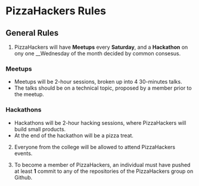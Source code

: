 PizzaHackers Rules
=================

General Rules
-------------

1. PizzaHackers will have __Meetups__ every __Saturday__, and a __Hackathon__ on ony one __Wednesday of the month decided by common consesus.

### Meetups

* Meetups will be 2-hour sessions, broken up into 4 30-minutes talks.
* The talks should be on a technical topic, proposed by a member prior to the meetup.

### Hackathons

* Hackathons will be 2-hour hacking sessions, where PizzaHackers will build small products.
* At the end of the hackathon will be a pizza treat.


2. Everyone from the college will be allowed to attend PizzaHackers events.

3. To become a member of PizzaHackers, an individual must have pushed at least __1__ commit to any of the repositories of the PizzaHackers group on Github.
